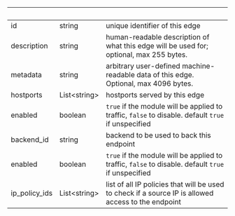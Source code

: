<!-- Code generated for API Clients. DO NOT EDIT. -->

| &nbsp;        | &nbsp;             | &nbsp;                                                                                              |
| ------------- | ------------------ | --------------------------------------------------------------------------------------------------- |
| id            | string             | unique identifier of this edge                                                                      |
| description   | string             | human-readable description of what this edge will be used for; optional, max 255 bytes.             |
| metadata      | string             | arbitrary user-defined machine-readable data of this edge. Optional, max 4096 bytes.                |
| hostports     | List&lt;string&gt; | hostports served by this edge                                                                       |
| enabled       | boolean            | `true` if the module will be applied to traffic, `false` to disable. default `true` if unspecified  |
| backend_id    | string             | backend to be used to back this endpoint                                                            |
| enabled       | boolean            | `true` if the module will be applied to traffic, `false` to disable. default `true` if unspecified  |
| ip_policy_ids | List&lt;string&gt; | list of all IP policies that will be used to check if a source IP is allowed access to the endpoint |
